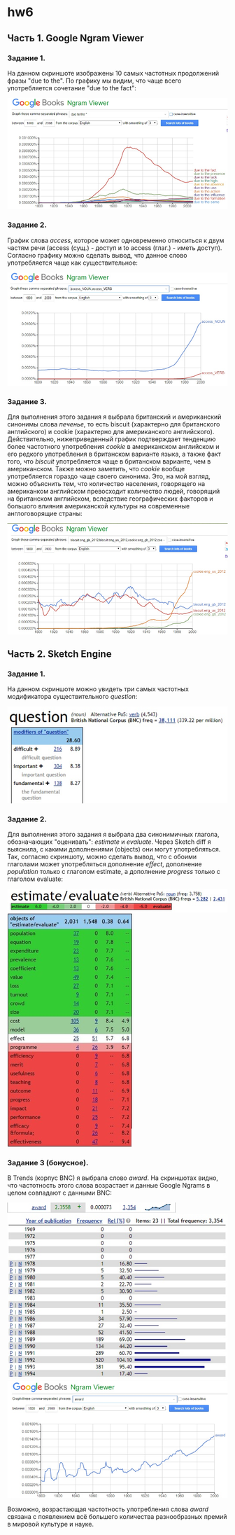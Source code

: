 # hw6
## **Часть 1. Google Ngram Viewer**
### **Задание 1.** 
На данном скриншоте изображены 10 самых частотных продолжений фразы "due to the". По графику мы видим, что чаще всего употребляется сочетание "due to the fact":

![](https://github.com/JuliaBukhtiyarova/hw6/blob/master/due%20to%20the.jpg)
### **Задание 2.**
График слова *access*, которое может одновременно относиться к двум частям речи (access (сущ.) - доступ и to access (глаг.) - иметь доступ). Согласно графику можно сделать вывод, что данное слово употребляется чаще как существительное:

![](https://github.com/JuliaBukhtiyarova/hw6/blob/master/access.jpg)
### **Задание 3.**
Для выполнения этого задания я выбрала британский и американский синонимы слова *печенье*, то есть biscuit (характерно для британского английского) и cookie (характерно для американского английского). Действительно, нижеприведенный график подтверждает тенденцию более частотного употребления *cookie* в американском английском и его редкого употребления в британском варианте языка, а также факт того, что *biscuit* употребляется чаще в британском варианте, чем в американском. Также можно заметить, что *cookie* вообще употребляется гораздо чаще своего синонима. Это, на мой взгляд, можно объяснить тем, что количество населения, говорящего на американком английском превосходит количество людей, говорящий на британском английском, вследствие географических факторов и большого влияния американской культуры на современные англоговорящие страны:

![](https://github.com/JuliaBukhtiyarova/hw6/blob/master/biscuit%20vs%20cookie.jpg)

## **Часть 2. Sketch Engine**
### **Задание 1.**
На данном скриншоте можно увидеть три самых частотных модификатора существительного *question*:

![](https://github.com/JuliaBukhtiyarova/hw6/blob/master/question.jpg)
### **Задание 2.**
Для выполнения этого задания я выбрала два синонимичных глагола, обозначающих "оценивать": *estimate* и *evaluate*. Через Sketch diff я выяснила, с какими дополнениями (objects) они могут употребляться. Так, согласно скриншоту, можно сделать вывод, что с обоими глаголами может употребляться дополнение *effect*, дополнение *population* только с глаголом estimate, а дополнение *progress* только с глаголом evaluate:

![](https://github.com/JuliaBukhtiyarova/hw6/blob/master/estimate%20evaluate.jpg)
![](https://github.com/JuliaBukhtiyarova/hw6/blob/master/estimate%20evaluate%20final.jpg)
### **Задание 3 (бонусное).**
В Trends (корпус BNC) я выбрала слово *award*. На скриншотах видно, что частотность этого слова возрастает и данные Google Ngrams в целом совпадают с данными BNC:

![](https://github.com/JuliaBukhtiyarova/hw6/blob/master/award.jpg)
![](https://github.com/JuliaBukhtiyarova/hw6/blob/master/award2.jpg)
![](https://github.com/JuliaBukhtiyarova/hw6/blob/master/award%20ngram.jpg)

Возможно, возрастающая частотность употребления слова *award* связана с появлением всё большего количества разнообразных премий в мировой культуре и науке. 
